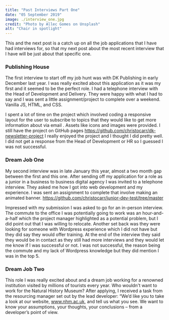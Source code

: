```yaml
---
title: "Past Interviews Part One"
date: "05 September 2019"
image: ./interview_one.jpg
credit: "Photo by Allec Gomes on Unsplash"
alt: "Chair in spotlight"
---
```


This and the next post is a catch up on all the job applications that I have had interviews for, so that my next post about the most recent interview that I have will be just about that specific one. 

### Publishing House

The first interview to start off my job hunt was with DK Publishing in early December last year. I was really excited about this application as it was my first and it seemed to be the perfect role. I had a telephone interview with the Head of Development and Delivery. They were happy with what I had to say and I was sent a little assignment/project to complete over a weekend. Vanilla JS, HTML, and CSS.

I spent a lot of time on the project which involved coding a responsive layout for the user to subscribe to topics that they would like to get more information about via email . Assets like icons and images were provided. I still have the project on GitHub pages https://github.com/christocarr/dk-newsletter-project
I really enjoyed the project and I thought I did pretty well. I did not get a response from the Head of Development or HR so I guessed I was not successful.

### Dream Job One

My second interview was in late January this year, almost a two month gap between the first and this one. After sending off my application for a role as a junior in a business to business digital agency I was invited to a telephone interview. 
They asked me how I got into web development and my experience. I was sent an assignment to complete that involve making an animated banner. https://github.com/christocarr/junior-dev-test/tree/master 

Impressed with my submission I was asked to go for an in-person interview. 
The commute to the office I was potentially going to work was an hour-and-a-half which the project manager highlighted as a potential problem, but I did point out that I was willing to relocate.  Another set back was they were looking for someone with Wordpress experience which I did not have but they did say they would offer training. At the end of the interview they said they would be in contact as they still had more interviews and they would let me know if I was successful or not. I was not successful, the reason being the commute and my lack of Wordpress knowledge but they did mention I was in the top 5.

### Dream Job Two

This role I was really excited about and a dream job working for a renowned institution visited by millions of tourists every year. Who wouldn't want to work for the Natural History Museum? 
After applying, I received a task from the resourcing manager set out by the lead developer:
“We’d like you to take a look at our website, www.nhm.ac.uk, and tell us what you see. We want to know your assumptions, your thoughts, your conclusions – from a developer’s point of view. 
